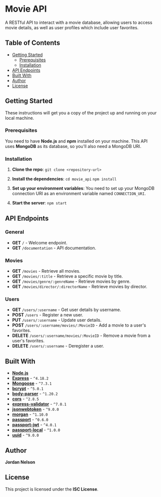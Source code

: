 # Movie API

A RESTful API to interact with a movie database, allowing users to access movie details, as well as user profiles which include user favorites.

## Table of Contents

- [Getting Started](#getting-started)
  - [Prerequisites](#prerequisites)
  - [Installation](#installation)
- [API Endpoints](#api-endpoints)
- [Built With](#built-with)
- [Author](#author)
- [License](#license)

## Getting Started

These instructions will get you a copy of the project up and running on your local machine.

### Prerequisites

You need to have **Node.js** and **npm** installed on your machine. This API uses **MongoDB** as its database, so you'll also need a MongoDB URI.

### Installation

1. **Clone the repo**:
`git clone <repository-url>`

2. **Install the dependencies**:
`cd movie_api`
`npm install`

3. **Set up your environment variables**:
You need to set up your MongoDB connection URI as an environment variable named `CONNECTION_URI`.

4. **Start the server**:
`npm start`

## API Endpoints

### General

- **GET** `/` - Welcome endpoint.
- **GET** `/documentation` - API documentation.

### Movies

- **GET** `/movies` - Retrieve all movies.
- **GET** `/movies/:title` - Retrieve a specific movie by title.
- **GET** `/movies/genre/:genreName` - Retrieve movies by genre.
- **GET** `/movies/director/:directorName` - Retrieve movies by director.

### Users

- **GET** `/users/:username` - Get user details by username.
- **POST** `/users` - Register a new user.
- **PUT** `/users/:username` - Update user details.
- **POST** `/users/:username/movies/:MovieID` - Add a movie to a user's favorites.
- **DELETE** `/users/:username/movies/:MovieID` - Remove a movie from a user's favorites.
- **DELETE** `/users/:username` - Deregister a user.

## Built With

- [**Node.js**](https://nodejs.org/)
- [**Express**](https://expressjs.com/) - `^4.18.2`
- [**Mongoose**](https://mongoosejs.com/) - `^7.3.1`
- [**bcrypt**](https://www.npmjs.com/package/bcrypt) - `^5.0.1`
- [**body-parser**](https://www.npmjs.com/package/body-parser) - `^1.20.2`
- [**cors**](https://www.npmjs.com/package/cors) - `^2.8.5`
- [**express-validator**](https://express-validator.github.io/docs/) - `^7.0.1`
- [**jsonwebtoken**](https://www.npmjs.com/package/jsonwebtoken) - `^9.0.0`
- [**morgan**](https://www.npmjs.com/package/morgan) - `^1.10.0`
- [**passport**](http://www.passportjs.org/) - `^0.6.0`
- [**passport-jwt**](https://www.npmjs.com/package/passport-jwt) - `^4.0.1`
- [**passport-local**](https://www.npmjs.com/package/passport-local) - `^1.0.0`
- [**uuid**](https://www.npmjs.com/package/uuid) - `^9.0.0`

## Author

**Jordan Nelson**

## License

This project is licensed under the **ISC License**.